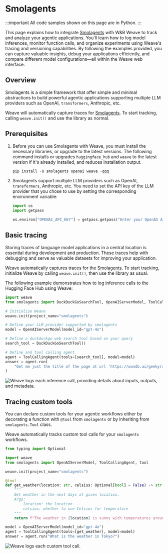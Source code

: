 # Smolagents

:::important
All code samples shown on this page are in Python.
:::

This page explains how to integrate [Smolagents](https://huggingface.co/docs/smolagents/en/index) with W&B Weave to track and analyze your agentic applications. You'll learn how to log model inferences, monitor function calls, and organize experiments using Weave's tracing and versioning capabilities. By following the examples provided, you can capture valuable insights, debug your applications efficiently, and compare different model configurations—all within the Weave web interface.

## Overview

Smolagents is a simple framework that offer simple and minimal abstractions to build powerful agentic applications supporting multiple LLM providers such as OpenAI, `transformers`, Anthropic, etc.

Weave will automatically capture traces for [Smolagents](https://huggingface.co/docs/smolagents/en/index). To start tracking, calling `weave.init()` and use the library as normal.

## Prerequisites

1. Before you can use Smolagents with Weave, you must install the necessary libraries, or upgrade to the latest versions. The following command installs or upgrades `huggingface_hub` and `weave` to the latest version if it's already installed, and reduces installation output.

    ```python
    pip install -U smolagents openai weave -qqq
    ```

2. Smolagents support multiple LLM providers such as OpenAI, `transformers`, Anthropic, etc. You need to set the API key of the LLM provider that you chose to use by setting the corresponding environment variable:

    ```python
    import os
    import getpass

    os.environ["OPENAI_API_KEY"] = getpass.getpass("Enter your OpenAI API key: ")
    ```

## Basic tracing

Storing traces of language model applications in a central location is essential during development and production. These traces help with debugging and serve as valuable datasets for improving your application.

Weave automatically captures traces for the [Smolagents](https://huggingface.co/docs/smolagents/en/index). To start tracking, initialize Weave by calling `weave.init()`, then use the library as usual.

The following example demonstrates how to log inference calls to the Hugging Face Hub using Weave:

```python
import weave
from smolagents import DuckDuckGoSearchTool, OpenAIServerModel, ToolCallingAgent

# Initialize Weave
weave.init(project_name="smolagents")

# Define your LLM provider supported by smolagents
model = OpenAIServerModel(model_id="gpt-4o")

# Define a duckduckgo web search tool based on your query
search_tool = DuckDuckGoSearchTool()

# Define and tool calling agent
agent = ToolCallingAgent(tools=[search_tool], model=model)
answer = agent.run(
    "Get me just the title of the page at url 'https://wandb.ai/geekyrakshit/story-illustration/reports/Building-a-GenAI-assisted-automatic-story-illustrator--Vmlldzo5MTYxNTkw'?"
)
```

![Weave logs each inference call, providing details about inputs, outputs, and metadata.](./imgs/huggingface/smolagents-trace.png)

## Tracing custom tools

You can declare custom tools for your agentic workflows either by decorating a function with `@tool` from `smolagents` or by inheriting from `smolagents.Tool` class.

Weave automatically tracks custom tool calls for your `smolagents` workflows.

```python
from typing import Optional

import weave
from smolagents import OpenAIServerModel, ToolCallingAgent, tool

weave.init(project_name="smolagents")

@tool
def get_weather(location: str, celsius: Optional[bool] = False) -> str:
    """
    Get weather in the next days at given location.
    Args:
        location: the location
        celsius: whether to use Celsius for temperature
    """
    return f"The weather in {location} is sunny with temperatures around 7°C."

model = OpenAIServerModel(model_id="gpt-4o")
agent = ToolCallingAgent(tools=[get_weather], model=model)
answer = agent.run("What is the weather in Tokyo?")
```

![Weave logs each custom tool call.](./imgs/huggingface/smolagents-custom-tool.png)
